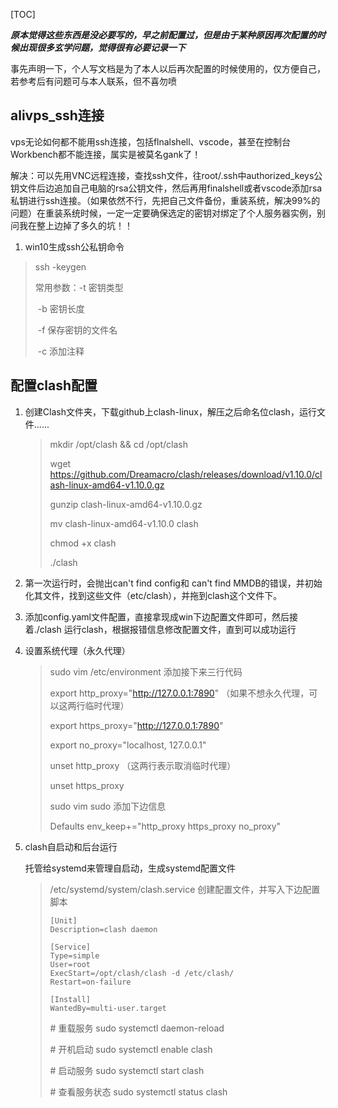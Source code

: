 [TOC]

***原本觉得这些东西是没必要写的，早之前配置过，但是由于某种原因再次配置的时候出现很多玄学问题，觉得很有必要记录一下***

事先声明一下，个人写文档是为了本人以后再次配置的时候使用的，仅方便自己，若参考后有问题可与本人联系，但不喜勿喷

## alivps_ssh连接

vps无论如何都不能用ssh连接，包括flnalshell、vscode，甚至在控制台Workbench都不能连接，属实是被莫名gank了！

解决：可以先用VNC远程连接，查找ssh文件，往root/.ssh中authorized_keys公钥文件后边追加自己电脑的rsa公钥文件，然后再用finalshell或者vscode添加rsa私钥进行ssh连接。（如果依然不行，先把自己文件备份，重装系统，解决99%的问题）在重装系统时候，一定一定要确保选定的密钥对绑定了个人服务器实例，别问我在整上边掉了多久的坑！！

1. win10生成ssh公私钥命令

> ssh -keygen
>
> 常用参数：-t 		密钥类型
>
> ​				 -b		密钥长度
>
> ​			     -f		保存密钥的文件名
>
> ​				-c 		添加注释

## 配置clash配置

1. 创建Clash文件夹，下载github上clash-linux，解压之后命名位clash，运行文件......

   > mkdir /opt/clash && cd /opt/clash 
   >
   > wget https://github.com/Dreamacro/clash/releases/download/v1.10.0/clash-linux-amd64-v1.10.0.gz 
   >
   > gunzip clash-linux-amd64-v1.10.0.gz
   >
   > mv clash-linux-amd64-v1.10.0 clash
   >
   > chmod +x clash
   >
   > ./clash

2. 第一次运行时，会抛出can't find config和 can't find MMDB的错误，并初始化其文件，找到这些文件（etc/clash），并拖到clash这个文件下。

3. 添加config.yaml文件配置，直接拿现成win下边配置文件即可，然后接着./clash 运行clash，根据报错信息修改配置文件，直到可以成功运行

4. 设置系统代理（永久代理）

   > sudo vim /etc/environment  添加接下来三行代码
   >
   > export http_proxy="http://127.0.0.1:7890"   （如果不想永久代理，可以这两行临时代理）
   >
   > export https_proxy="http://127.0.0.1:7890" 
   >
   > export no_proxy="localhost, 127.0.0.1"
   >
   > unset http_proxy     （这两行表示取消临时代理）
   >
   > unset https_proxy 
   >
   >  
   >
   > sudo vim sudo        添加下边信息
   >
   > Defaults env_keep+="http_proxy https_proxy no_proxy"

5. clash自启动和后台运行

   托管给systemd来管理自启动，生成systemd配置文件

   > /etc/systemd/system/clash.service   创建配置文件，并写入下边配置脚本
   >
   > ```
   > [Unit]
   > Description=clash daemon
   > 
   > [Service]
   > Type=simple
   > User=root
   > ExecStart=/opt/clash/clash -d /etc/clash/
   > Restart=on-failure
   > 
   > [Install]
   > WantedBy=multi-user.target
   > ```
   > \# 重载服务 sudo systemctl daemon-reload 
   >
   > \# 开机启动 sudo systemctl enable clash 
   >
   > \# 启动服务 sudo systemctl start clash 
   >
   > \# 查看服务状态 sudo systemctl status clash
